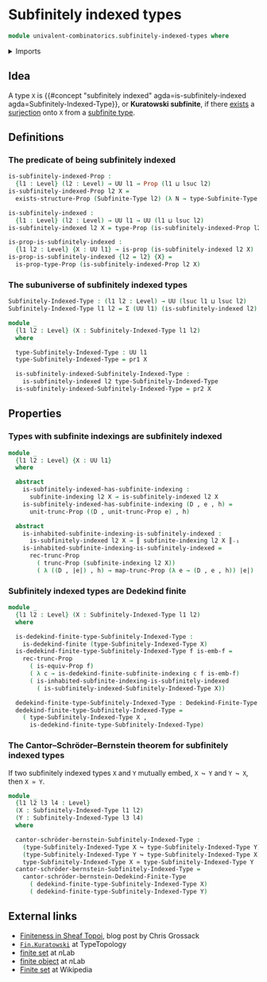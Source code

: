 # Subfinitely indexed types

```agda
module univalent-combinatorics.subfinitely-indexed-types where
```

<details><summary>Imports</summary>

```agda
open import elementary-number-theory.natural-numbers

open import foundation.decidable-equality
open import foundation.dependent-pair-types
open import foundation.embeddings
open import foundation.equivalences
open import foundation.existential-quantification
open import foundation.functoriality-propositional-truncation
open import foundation.propositional-truncations
open import foundation.propositions
open import foundation.sets
open import foundation.surjective-maps
open import foundation.universe-levels

open import univalent-combinatorics.dedekind-finite-types
open import univalent-combinatorics.equality-finite-types
open import univalent-combinatorics.finite-types
open import univalent-combinatorics.image-of-maps
open import univalent-combinatorics.standard-finite-types
open import univalent-combinatorics.subfinite-indexing
open import univalent-combinatorics.subfinite-types
```

</details>

## Idea

A type `X` is
{{#concept "subfinitely indexed" agda=is-subfinitely-indexed agda=Subfinitely-Indexed-Type}},
or **Kuratowski subfinite**, if there
[exists](foundation.existential-quantification.md) a
[surjection](foundation.surjective-maps.md) onto `X` from a
[subfinite type](univalent-combinatorics.subfinite-types.md).

## Definitions

### The predicate of being subfinitely indexed

```agda
is-subfinitely-indexed-Prop :
  {l1 : Level} (l2 : Level) → UU l1 → Prop (l1 ⊔ lsuc l2)
is-subfinitely-indexed-Prop l2 X =
  exists-structure-Prop (Subfinite-Type l2) (λ N → type-Subfinite-Type N ↠ X)

is-subfinitely-indexed :
  {l1 : Level} (l2 : Level) → UU l1 → UU (l1 ⊔ lsuc l2)
is-subfinitely-indexed l2 X = type-Prop (is-subfinitely-indexed-Prop l2 X)

is-prop-is-subfinitely-indexed :
  {l1 l2 : Level} {X : UU l1} → is-prop (is-subfinitely-indexed l2 X)
is-prop-is-subfinitely-indexed {l2 = l2} {X} =
  is-prop-type-Prop (is-subfinitely-indexed-Prop l2 X)
```

### The subuniverse of subfinitely indexed types

```agda
Subfinitely-Indexed-Type : (l1 l2 : Level) → UU (lsuc l1 ⊔ lsuc l2)
Subfinitely-Indexed-Type l1 l2 = Σ (UU l1) (is-subfinitely-indexed l2)

module _
  {l1 l2 : Level} (X : Subfinitely-Indexed-Type l1 l2)
  where

  type-Subfinitely-Indexed-Type : UU l1
  type-Subfinitely-Indexed-Type = pr1 X

  is-subfinitely-indexed-Subfinitely-Indexed-Type :
    is-subfinitely-indexed l2 type-Subfinitely-Indexed-Type
  is-subfinitely-indexed-Subfinitely-Indexed-Type = pr2 X
```

## Properties

### Types with subfinite indexings are subfinitely indexed

```agda
module _
  {l1 l2 : Level} {X : UU l1}
  where

  abstract
    is-subfinitely-indexed-has-subfinite-indexing :
      subfinite-indexing l2 X → is-subfinitely-indexed l2 X
    is-subfinitely-indexed-has-subfinite-indexing (D , e , h) =
      unit-trunc-Prop ((D , unit-trunc-Prop e) , h)

  abstract
    is-inhabited-subfinite-indexing-is-subfinitely-indexed :
      is-subfinitely-indexed l2 X → ║ subfinite-indexing l2 X ║₋₁
    is-inhabited-subfinite-indexing-is-subfinitely-indexed =
      rec-trunc-Prop
        ( trunc-Prop (subfinite-indexing l2 X))
        ( λ ((D , |e|) , h) → map-trunc-Prop (λ e → (D , e , h)) |e|)
```

### Subfinitely indexed types are Dedekind finite

```agda
module _
  {l1 l2 : Level} (X : Subfinitely-Indexed-Type l1 l2)
  where

  is-dedekind-finite-type-Subfinitely-Indexed-Type :
    is-dedekind-finite (type-Subfinitely-Indexed-Type X)
  is-dedekind-finite-type-Subfinitely-Indexed-Type f is-emb-f =
    rec-trunc-Prop
      ( is-equiv-Prop f)
      ( λ c → is-dedekind-finite-subfinite-indexing c f is-emb-f)
      ( is-inhabited-subfinite-indexing-is-subfinitely-indexed
        ( is-subfinitely-indexed-Subfinitely-Indexed-Type X))

  dedekind-finite-type-Subfinitely-Indexed-Type : Dedekind-Finite-Type l1
  dedekind-finite-type-Subfinitely-Indexed-Type =
    ( type-Subfinitely-Indexed-Type X ,
      is-dedekind-finite-type-Subfinitely-Indexed-Type)
```

### The Cantor–Schröder–Bernstein theorem for subfinitely indexed types

If two subfinitely indexed types `X` and `Y` mutually embed, `X ↪ Y` and
`Y ↪ X`, then `X ≃ Y`.

```agda
module _
  {l1 l2 l3 l4 : Level}
  (X : Subfinitely-Indexed-Type l1 l2)
  (Y : Subfinitely-Indexed-Type l3 l4)
  where

  cantor-schröder-bernstein-Subfinitely-Indexed-Type :
    (type-Subfinitely-Indexed-Type X ↪ type-Subfinitely-Indexed-Type Y) →
    (type-Subfinitely-Indexed-Type Y ↪ type-Subfinitely-Indexed-Type X) →
    type-Subfinitely-Indexed-Type X ≃ type-Subfinitely-Indexed-Type Y
  cantor-schröder-bernstein-Subfinitely-Indexed-Type =
    cantor-schröder-bernstein-Dedekind-Finite-Type
      ( dedekind-finite-type-Subfinitely-Indexed-Type X)
      ( dedekind-finite-type-Subfinitely-Indexed-Type Y)
```

## External links

- [Finiteness in Sheaf Topoi](https://grossack.site/2024/08/19/finiteness-in-sheaf-topoi),
  blog post by Chris Grossack
- [`Fin.Kuratowski`](https://www.cs.bham.ac.uk/~mhe/TypeTopology/Fin.Kuratowski.html)
  at TypeTopology
- [finite set](https://ncatlab.org/nlab/show/finite+set) at $n$Lab
- [finite object](https://ncatlab.org/nlab/show/finite+object) at $n$Lab
- [Finite set](https://en.wikipedia.org/wiki/Finite_set) at Wikipedia

